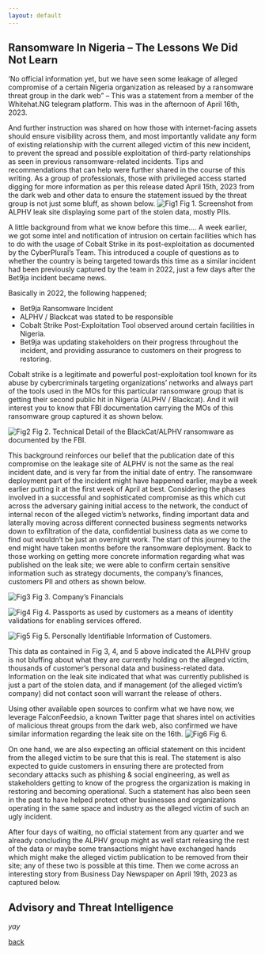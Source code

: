 ```yaml
---
layout: default
---
```


## Ransomware In Nigeria – The Lessons We Did Not Learn

‘No official information yet, but we have seen some leakage of alleged compromise of a certain Nigeria organization as released by a ransomware threat group in the dark web” – This was a statement from a member of the Whitehat.NG telegram platform. This was in the afternoon of April 16th, 2023. 

And further instruction was shared on how those with internet-facing assets should ensure visibility across them, and most importantly validate any form of existing relationship with the current alleged victim of this new incident, to prevent the spread and possible exploitation of third-party relationships as seen in previous ransomware-related incidents. Tips and recommendations that can help were further shared in the course of this writing.
As a group of professionals, those with privileged access started digging for more information as per this release dated April 15th, 2023 from the dark web and other data to ensure the statement issued by the threat group is not just some bluff, as shown below.
![Fig1](https://raw.githubusercontent.com/passwordng/hacker/master/assets/images/fig1.jpg)
Fig 1. Screenshot from ALPHV leak site displaying some part of the stolen data, mostly PIIs.

A little background from what we know before this time….
A week earlier, we got some intel and notification of intrusion on certain facilities which has to do with the usage of Cobalt Strike in its post-exploitation as documented by the CyberPlural’s Team. This introduced a couple of questions as to whether the country is being targeted towards this time as a similar incident had been previously captured by the team in 2022, just a few days after the Bet9ja incident became news. 

Basically in 2022, the following happened;
-	Bet9ja Ransomware Incident 
-	ALPHV / Blackcat was stated to be responsible
-	Cobalt Strike Post-Exploitation Tool observed around certain facilities in Nigeria. 
- Bet9ja was updating stakeholders on their progress throughout the incident, and providing assurance to customers on their progress to restoring.

Cobalt strike is a legitimate and powerful post-exploitation tool known for its abuse by cybercriminals targeting organizations’ networks and always part of the tools used in the MOs for this particular ransomware group that is getting their second public hit in Nigeria (ALPHV / Blackcat). And it will interest you to know that FBI documentation carrying the MOs of this ransomware group captured it as shown below.

![Fig2](https://raw.githubusercontent.com/passwordng/hacker/master/assets/images/fig2.jpg)
Fig 2.  Technical Detail of the BlackCat/ALPHV ransomware as documented by the FBI.

This background reinforces our belief that the publication date of this compromise on the leakage site of ALPHV is not the same as the real incident date, and is very far from the initial date of entry. The ransomware deployment part of the incident might have happened earlier, maybe a week earlier putting it at the first week of April at best. Considering the phases involved in a successful and sophisticated compromise as this which cut across the adversary gaining initial access to the network, the conduct of internal recon of the alleged victim’s networks, finding important data and laterally moving across different connected business segments networks down to exfiltration of the data, confidential business data as we come to find out wouldn’t be just an overnight work. The start of this journey to the end might have taken months before the ransomware deployment.
Back to those working on getting more concrete information regarding what was published on the leak site; we were able to confirm certain sensitive information such as strategy documents, the company’s finances, customers PII and others as shown below. 

![Fig3](https://raw.githubusercontent.com/passwordng/hacker/master/assets/images/fig3.jpg)
Fig 3. Company’s Financials

![Fig4](https://raw.githubusercontent.com/passwordng/hacker/master/assets/images/fig4.jpg)
Fig 4. Passports as used by customers as a means of identity validations for enabling services offered.

![Fig5](https://raw.githubusercontent.com/passwordng/hacker/master/assets/images/fig5.png)
Fig 5. Personally Identifiable Information of Customers.

This data as contained in Fig 3, 4, and 5 above indicated the ALPHV group is not bluffing about what they are currently holding on the alleged victim, thousands of customer’s personal data and business-related data. Information on the leak site indicated that what was currently published is just a part of the stolen data, and if management (of the alleged victim’s company) did not contact soon will warrant the release of others.

Using other available open sources to confirm what we have now, we leverage FalconFeedsio, a known Twitter page that shares intel on activities of malicious threat groups from the dark web, also confirmed we have similar information regarding the leak site on the 16th.
![Fig6](https://raw.githubusercontent.com/passwordng/hacker/master/assets/images/fig6.png)
Fig 6.

On one hand, we are also expecting an official statement on this incident from the alleged victim to be sure that this is real. The statement is also expected to guide customers in ensuring there are protected from secondary attacks such as phishing & social engineering, as well as stakeholders getting to know of the progress the organization is making in restoring and becoming operational. Such a statement has also been seen in the past to have helped protect other businesses and organizations operating in the same space and industry as the alleged victim of such an ugly incident.

After four days of waiting, no official statement from any quarter and we already concluding the ALPHV group might as well start releasing the rest of the data or maybe some transactions might have exchanged hands which might make the alleged victim publication to be removed from their site; any of these two is possible at this time.  Then we come across an interesting story from Business Day Newspaper on April 19th, 2023 as captured below.


## Advisory and Threat Intelligence

_yay_

[back](./)
